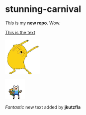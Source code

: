 # stunning-carnival

_This_ is my **new repo**. Wow.

[This is the text](text-files/my-file.txt)

![Dancing Jake the Dog](images/jake-dance.gif)

![Dancing Finn](images/finn-dance.gif)

_Fantastic_ new text added by **jkutzfla**
